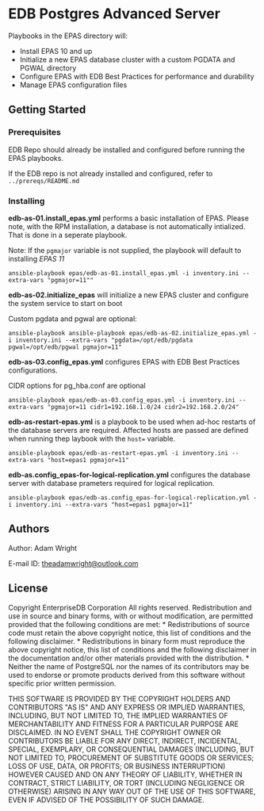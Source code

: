 # EDB Postgres Advanced Server

Playbooks in the EPAS directory will: 

* Install EPAS 10 and up 
* Initialize a new EPAS database cluster with a custom PGDATA and PGWAL directory
* Configure EPAS with EDB Best Practices for performance and durability 
* Manage EPAS configuration files 
 

## Getting Started

### Prerequisites

EDB Repo should already be installed and configured before running the EPAS playbooks. 

If the EDB repo is not already installed and configured, refer to `../prereqs/README.md`


### Installing

**edb-as-01.install_epas.yml** performs a basic installation of EPAS. Please note, with the RPM installation, a database is not automatically intialized. That is done in a seperate playbook. 

Note: If the `pgmajor` variable is not supplied, the playbook will default to installing *EPAS 11*
```
ansible-playbook epas/edb-as-01.install_epas.yml -i inventory.ini --extra-vars "pgmajor=11""
```

**edb-as-02.initialize_epas** will initialize a new EPAS cluster and configure the system service to start on boot 

Custom pgdata and pgwal are optional: 
```
ansible-playbook ansible-playbook epas/edb-as-02.initialize_epas.yml -i inventory.ini --extra-vars "pgdata=/opt/edb/pgdata pgwal=/opt/edb/pgwal pgmajor=11"
```
**edb-as-03.config_epas.yml** configures EPAS with EDB Best Practices configurations. 

CIDR options for pg_hba.conf are optional 
```
ansible-playbook epas/edb-as-03.config_epas.yml -i inventory.ini --extra-vars "pgmajor=11 cidr1=192.168.1.0/24 cidr2=192.168.2.0/24"
 ```

**edb-as-restart-epas.yml** is a playbook to be used when ad-hoc restarts of the database servers are required. Affected hosts are passed are defined when running thep laybook with the `host=` variable. 
```
ansible-playbook epas/edb-as-restart-epas.yml -i inventory.ini --extra-vars "host=epas1 pgmajor=11" 
```
**edb-as.config_epas-for-logical-replication.yml** configures the database server with database prameters required for logical replication. 
```
ansible-playbook epas/edb-as.config_epas-for-logical-replication.yml -i inventory.ini --extra-vars "host=epas1 pgmajor=11" 
```

## Authors

  Author: Adam Wright 
  
  E-mail ID: theadamwright@outlook.com

## License

 Copyright EnterpriseDB Corporation
 All rights reserved.
 Redistribution and use in source and binary forms, with or without
 modification, are permitted provided that the following conditions are
 met:
    * Redistributions of source code must retain the above copyright
      notice, this list of conditions and the following disclaimer.
    * Redistributions in binary form must reproduce the above copyright
      notice, this list of conditions and the following disclaimer in
      the documentation and/or other materials provided with the
      distribution.
    * Neither the name of PostgreSQL nor the names of its contributors
      may be used to endorse or promote products derived from this
      software without specific prior written permission.
 
 THIS SOFTWARE IS PROVIDED BY THE COPYRIGHT HOLDERS AND CONTRIBUTORS
"AS IS" AND ANY EXPRESS OR IMPLIED WARRANTIES, INCLUDING, BUT NOT
 LIMITED TO, THE IMPLIED WARRANTIES OF MERCHANTABILITY AND FITNESS
 FOR A PARTICULAR PURPOSE ARE DISCLAIMED. IN NO EVENT SHALL THE
 COPYRIGHT OWNER OR CONTRIBUTORS BE LIABLE FOR ANY DIRECT, INDIRECT,
 INCIDENTAL, SPECIAL, EXEMPLARY, OR CONSEQUENTIAL DAMAGES (INCLUDING,
 BUT NOT LIMITED TO, PROCUREMENT OF SUBSTITUTE GOODS OR SERVICES;
 LOSS OF USE, DATA, OR PROFITS; OR BUSINESS INTERRUPTION) HOWEVER
 CAUSED AND ON ANY THEORY OF LIABILITY, WHETHER IN CONTRACT, STRICT
 LIABILITY, OR TORT (INCLUDING NEGLIGENCE OR OTHERWISE) ARISING IN
 ANY WAY OUT OF THE USE OF THIS SOFTWARE, EVEN IF ADVISED OF THE
 POSSIBILITY OF SUCH DAMAGE.